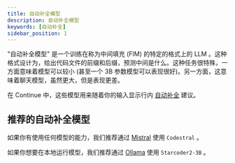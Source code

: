 ```yaml
---
title: 自动补全模型
description: 自动补全模型
keywords: [自动补全]
sidebar_position: 1
---
```


"自动补全模型" 是一个训练在称为中间填充 (FIM) 的特定的格式上的 LLM 。这种格式设计为，给出代码文件的前缀和后缀，预测中间是什么。这种任务很特殊，一方面意味着模型可以较小 (甚至一个 3B 参数模型可以表现很好)。另一方面，这意味着聊天模型，虽然更大，但是表现更差。

在 Continue 中，这些模型用来随着你的输入显示行内 [自动补全](../../autocomplete/how-to-use-it.md) 建议。

## 推荐的自动补全模型

如果你有使用任何模型的能力，我们推荐通过 [Mistral](../model-providers/top-level/mistral.md#autocomplete-model) 使用 `Codestral` 。

如果你想要在本地运行模型，我们推荐通过 [Ollama](../model-providers/top-level/ollama.md#autocomplete-model) 使用 `Starcoder2-3B` 。
